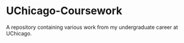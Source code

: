 # UChicago-Coursework
A repository containing various work from my undergraduate career at UChicago.
